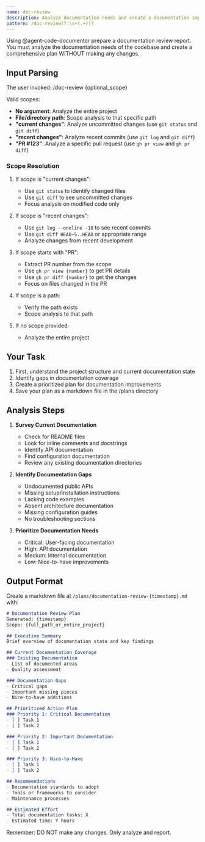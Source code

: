 ```yaml
---
name: doc-review
description: Analyze documentation needs and create a documentation improvement plan
pattern: /doc-review(?:\s+(.+))?
---
```


Using @agent-code-documentor prepare a documentation review report. You must analyze the documentation needs of the codebase and create a comprehensive plan WITHOUT making any changes.

## Input Parsing
The user invoked: /doc-review {optional_scope}

Valid scopes:
- **No argument**: Analyze the entire project
- **File/directory path**: Scope analysis to that specific path
- **"current changes"**: Analyze uncommitted changes (use `git status` and `git diff`)
- **"recent changes"**: Analyze recent commits (use `git log` and `git diff`)
- **"PR #123"**: Analyze a specific pull request (use `gh pr view` and `gh pr diff`)

### Scope Resolution
1. If scope is "current changes":
   - Use `git status` to identify changed files
   - Use `git diff` to see uncommitted changes
   - Focus analysis on modified code only

2. If scope is "recent changes":
   - Use `git log --oneline -10` to see recent commits
   - Use `git diff HEAD~5..HEAD` or appropriate range
   - Analyze changes from recent development

3. If scope starts with "PR":
   - Extract PR number from the scope
   - Use `gh pr view {number}` to get PR details
   - Use `gh pr diff {number}` to get the changes
   - Focus on files changed in the PR

4. If scope is a path:
   - Verify the path exists
   - Scope analysis to that path

5. If no scope provided:
   - Analyze the entire project

## Your Task
1. First, understand the project structure and current documentation state
2. Identify gaps in documentation coverage
3. Create a prioritized plan for documentation improvements
4. Save your plan as a markdown file in the /plans directory

## Analysis Steps
1. **Survey Current Documentation**
   - Check for README files
   - Look for inline comments and docstrings
   - Identify API documentation
   - Find configuration documentation
   - Review any existing documentation directories

2. **Identify Documentation Gaps**
   - Undocumented public APIs
   - Missing setup/installation instructions
   - Lacking code examples
   - Absent architecture documentation
   - Missing configuration guides
   - No troubleshooting sections

3. **Prioritize Documentation Needs**
   - Critical: User-facing documentation
   - High: API documentation
   - Medium: Internal documentation
   - Low: Nice-to-have improvements

## Output Format
Create a markdown file at `/plans/documentation-review-{timestamp}.md` with:

```markdown
# Documentation Review Plan
Generated: {timestamp}
Scope: {full_path_or_entire_project}

## Executive Summary
Brief overview of documentation state and key findings

## Current Documentation Coverage
### Existing Documentation
- List of documented areas
- Quality assessment

### Documentation Gaps
- Critical gaps
- Important missing pieces
- Nice-to-have additions

## Prioritized Action Plan
### Priority 1: Critical Documentation
- [ ] Task 1
- [ ] Task 2

### Priority 2: Important Documentation
- [ ] Task 1
- [ ] Task 2

### Priority 3: Nice-to-Have
- [ ] Task 1
- [ ] Task 2

## Recommendations
- Documentation standards to adopt
- Tools or frameworks to consider
- Maintenance processes

## Estimated Effort
- Total documentation tasks: X
- Estimated time: Y hours
```

Remember: DO NOT make any changes. Only analyze and report.